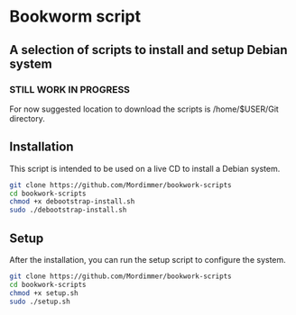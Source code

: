 # Bookworm script
## A selection of scripts to install and setup Debian system

### STILL WORK IN PROGRESS
For now suggested location to download the scripts is /home/$USER/Git directory.

## Installation
This script is intended to be used on a live CD to install a Debian system. 
```bash
git clone https://github.com/Mordimmer/bookwork-scripts
cd bookwork-scripts
chmod +x debootstrap-install.sh
sudo ./debootstrap-install.sh
```

## Setup
After the installation, you can run the setup script to configure the system.
```bash
git clone https://github.com/Mordimmer/bookwork-scripts
cd bookwork-scripts
chmod +x setup.sh
sudo ./setup.sh
```